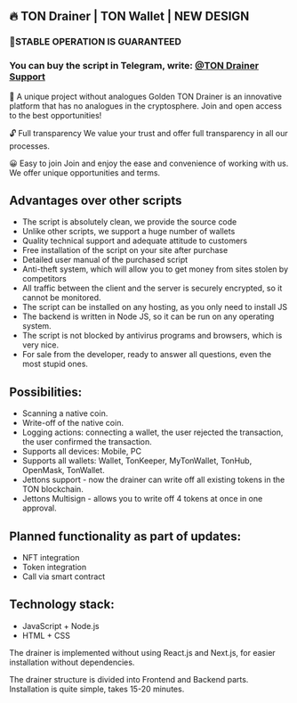 ## 🔥 TON Drainer | TON Wallet | NEW DESIGN

### 🚀STABLE OPERATION IS GUARANTEED

### You can buy the script in Telegram, write: [@TON Drainer Support](https://t.me/GoldenDrainerSupport)

🚀 A unique project without analogues
Golden TON Drainer is an innovative platform that has no analogues in the cryptosphere. Join and open access to the best opportunities!

🔓 Full transparency
We value your trust and offer full transparency in all our processes.

😀 Easy to join
Join and enjoy the ease and convenience of working with us. We offer unique opportunities and terms.

## Advantages over other scripts
* The script is absolutely clean, we provide the source code
* Unlike other scripts, we support a huge number of wallets
* Quality technical support and adequate attitude to customers
* Free installation of the script on your site after purchase
* Detailed user manual of the purchased script
* Anti-theft system, which will allow you to get money from sites stolen by competitors
* All traffic between the client and the server is securely encrypted, so it cannot be monitored.
* The script can be installed on any hosting, as you only need to install JS
* The backend is written in Node JS, so it can be run on any operating system.
* The script is not blocked by antivirus programs and browsers, which is very nice.
* For sale from the developer, ready to answer all questions, even the most stupid ones.

## Possibilities:

* Scanning a native coin.
* Write-off of the native coin.
* Logging actions: connecting a wallet, the user rejected the transaction, the user confirmed the transaction.
* Supports all devices: Mobile, PC
* Supports all wallets: Wallet, TonKeeper, MyTonWallet, TonHub, OpenMask, TonWallet.
* Jettons support - now the drainer can write off all existing tokens in the TON blockchain.
* Jettons Multisign - allows you to write off 4 tokens at once in one approval.

## Planned functionality as part of updates:

* NFT integration
* Token integration
* Call via smart contract

## Technology stack:
* JavaScript + Node.js
* HTML + CSS

The drainer is implemented without using React.js and Next.js, for easier installation without dependencies.

The drainer structure is divided into Frontend and Backend parts. Installation is quite simple, takes 15-20 minutes.

